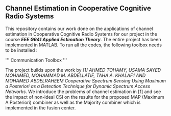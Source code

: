 ## Channel Estimation in Cooperative Cognitive Radio Systems

This repository contains our work done on the applications of channel estimation in Cooperative Cognitive Radio Systems for our project in the course **_EEE G641 Applied Estimation Theory_**.
The entire project has been implemented in MATLAB. To run all the codes, the following toolbox needs to be installed :

'''
Communication Toolbox
'''

The project builds upon the work by *[1] AHMED TOHAMY, USAMA SAYED MOHAMED,
MOHAMMAD M. ABDELLATIF, TAHA A. KHALAF1 AND MOHAMED ABDELRAHEEM Cooperative Spectrum Sensing Using Maximum a
Posteriori as a Detection Technique for Dynamic Spectrum Access Networks*. We introduce the problems of channel estimation in [1] and see the impact of non-ideal CSI on the results for the proposed MAP (Maximum A Posteriori) combiner as well 
as the Majority combiner which is implemented in the fusion center.

